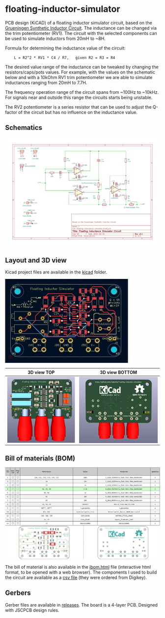 # floating-inductor-simulator
PCB design (KiCAD) of a floating inductor simulator circuit, based on the [Grueningen Synthetic Inductor Circuit](https://ieeexplore.ieee.org/document/1457733). The inductance can be changed via the trim potentiometer (RV1). The circuit with the selected components can be used to simulate inductors from 20mH to ~8H. 

Formula for determining the inductance value of the circuit:

        L = R2^2 * RV1 * C4 / R7,   given R2 = R3 = R4

The desired value range of the inductance can be tweaked by changing the resistors/caps/pots values. For example, with the values on the schematic below and with a 10kOhm RV1 trim potentiometer we are able to simulate inductances ranging from 20mH to 7.7H. 

The frequency operation range of the circuit spans from ~100Hz to ~10kHz. For signals near and outside this range the circuits starts being unstable.

The RV2 potentiometer is a series resistor that can be used to adjust the Q-factor of the circuit but has no influence on the inductance value.

## Schematics
![Alt text](./images/schematics.svg)

## Layout and 3D view

Kicad project files are available in the [kicad](./kicad) folder.

<img src="./images/layout.png" width="400" />

3D view TOP                |  3D view BOTTOM
:-------------------------:|:-------------------------:
![](./images/3d_top.png)  |  ![](./images/3d_bottom.png)

## Bill of materials (BOM)
![Alt text](./images/bom.png)

The bill of material is also available in the [ibom.html](ibom.html) file (interactive html format, to be opened with a web browser). The components I used to build the circuit are available as a [csv file](components-digikey.csv) (they were ordered from Digikey).

## Gerbers
Gerber files are available in [releases](https://github.com/rodonile/floating-inductor-simulator/releases). The board is a 4-layer PCB. Designed with JSCPCB design rules. 